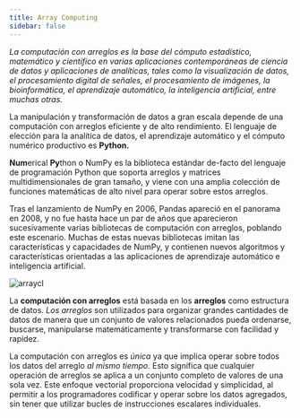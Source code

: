 ```yaml
---
title: Array Computing
sidebar: false
---
```


_La computación con arreglos es la base del cómputo estadístico, matemático y científico en varias aplicaciones contemporáneas de ciencia de datos y aplicaciones de analíticas, tales como la visualización de datos, el procesamiento digital de señales, el procesamiento de imágenes, la bioinformática, el aprendizaje automático, la inteligencia artificial, entre muchas otras._

La manipulación y transformación de datos a gran escala depende de una computación con arreglos eficiente y de alto rendimiento. El lenguaje de elección para la analítica de datos, el aprendizaje automático y el cómputo numérico productivo es **Python.**

**Num**erical **Py**thon o NumPy es la biblioteca estándar de-facto del lenguaje de programación Python que soporta arreglos y matrices multidimensionales de gran tamaño, y viene con una amplia colección de funciones matemáticas de alto nivel para operar sobre estos arreglos.

Tras el lanzamiento de NumPy en 2006, Pandas apareció en el panorama en 2008, y no fue hasta hace un par de años que aparecieron sucesivamente varias bibliotecas de computación con arreglos, poblando este escenario.
Muchas de estas nuevas bibliotecas imitan las características y capacidades de NumPy, y contienen nuevos algoritmos y características orientadas a las aplicaciones de aprendizaje automático e inteligencia artificial.

<img
src="/images/content_images/array_c_landscape.png"
alt="arraycl"
title="Panorama de la Computación con Arreglos" />

La **computación con arreglos** está basada en los **arreglos** como estructura de datos. _Los arreglos_ son utilizados para organizar grandes cantidades de datos de manera que un conjunto de valores relacionados pueda ordenarse, buscarse, manipularse matemáticamente y transformarse con facilidad y rapidez.

La computación con arreglos es _única_ ya que implica operar sobre todos los datos del arreglo _al mismo tiempo_. Esto significa que cualquier operación de arreglos se aplica a un conjunto completo de valores de una sola vez. Este enfoque vectorial proporciona velocidad y simplicidad, al permitir a los programadores codificar y operar sobre los datos agregados, sin tener que utilizar bucles de instrucciones escalares individuales.
